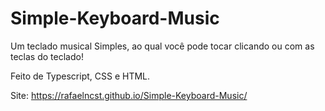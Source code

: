 # Simple-Keyboard-Music
Um teclado musical Simples, ao qual você pode tocar clicando ou com as teclas do teclado!

Feito de Typescript, CSS e HTML.

Site: https://rafaelncst.github.io/Simple-Keyboard-Music/

